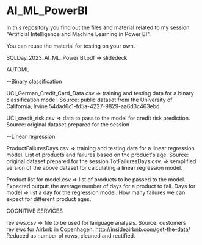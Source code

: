 # AI_ML_PowerBI
In this repository you find out the files and material related to my session "Artificial Intelligence and Machine Learning in Power BI".

You can reuse the material for testing on your own. 

SQLDay_2023_AI_ML_Power BI.pdf => slidedeck


AUTOML

--Binary classification

UCI_German_Credit_Card_Data.csv => training and testing data for a binary classification model. Source: public dataset from the University of California, Irvine 54dad6c1-fd5a-4227-9829-aa6d3c463ebd

UCI_credit_risk.csv => data to pass to the model for credit risk prediction. Source: original dataset prepared for the session

--Linear regression

ProductFailuresDays.csv => training and testing data for a linear regression model. List of products and failures based on the product's age. Source: original dataset prepared for the session
TotFailuresDays.csv. => semplified version of the above dataset for calculating a linear regression model.


Product list for model.csv => list of products to be passed to the model. Expected output: the average number of days for a product to fail.
Days for model => list a day for the regression model. How many failures we can expect for different product ages.


COGNITIVE SERVICES

reviews.csv => file to be used for language analysis. Source: customers reviews for Airbnb in Copenhagen. http://insideairbnb.com/get-the-data/
Reduced as number of rows, cleaned and rectified.
